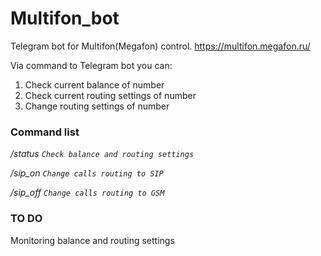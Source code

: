 # Multifon_bot
Telegram bot for Multifon(Megafon) control.
https://multifon.megafon.ru/

Via command to Telegram bot you can:
  1. Check current balance of number
  2. Check current routing settings of number
  3. Change routing settings of number

### Command list
  */status ```Check balance and routing settings```*
  
  */sip_on ```Change calls routing to SIP```*
  
  */sip_off ```Change calls routing to GSM```*

### TO DO
  Monitoring balance and routing settings
